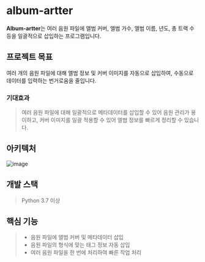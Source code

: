 # album-artter

**Album-artter**는 여러 음원 파일에 앨범 커버, 앨범 가수, 앨범 이름, 년도, 총 트랙 수 등을 일괄적으로 삽입하는 프로그램입니다.

## 프로젝트 목표
여러 개의 음원 파일에 대해 앨범 정보 및 커버 이미지를 자동으로 삽입하여, 수동으로 데이터를 입력하는 번거로움을 줄입니다.

### 기대효과
> 여러 음원 파일에 대해 일괄적으로 메타데이터를 삽입할 수 있어 음원 관리가 용이하고, 커버 이미지를 일괄 적용할 수 있어 앨범 정보를 빠르게 정리할 수 있습니다.

## 아키텍처
![image](https://github.com/user-attachments/assets/1c6eaa3f-8a3c-42a0-a277-c375fc27fc05)


## 개발 스택
> Python 3.7 이상<br> 

## 핵심 기능
>
> - 음원 파일에 앨범 커버 및 메타데이터 삽입<br>
> - 음원 파일의 형식에 맞는 태그 정보 자동 삽입<br>
> - 여러 음원 파일을 한 번에 처리하여 빠른 작업 처리
